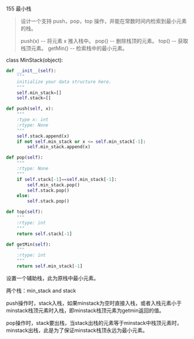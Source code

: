 155 最小栈

> 设计一个支持 push，pop，top 操作，并能在常数时间内检索到最小元素的栈。
>
> push(x) -- 将元素 x 推入栈中。
> pop() -- 删除栈顶的元素。
> top() -- 获取栈顶元素。
> getMin() -- 检索栈中的最小元素。
>

class MinStack(object):

```python
def __init__(self):
    """
    initialize your data structure here.
    """
    self.min_stack=[]
    self.stack=[]

def push(self, x):
    """
    :type x: int
    :rtype: None
    """
    self.stack.append(x)
    if not self.min_stack or x <= self.min_stack[-1]:
        self.min_stack.append(x)

def pop(self):
    """
    :rtype: None
    """
    if self.stack[-1]==self.min_stack[-1]:
        self.min_stack.pop()
        self.stack.pop()
    else:
        self.stack.pop()

def top(self):
    """
    :rtype: int
    """
    return self.stack[-1]

def getMin(self):
    """
    :rtype: int
    """
    return self.min_stack[-1]
```
设置一个辅助栈，此为原栈中最小元素。

两个栈：min_stack and stack

push操作时，stack入栈，如果minstack为空时直接入栈，或者入栈元素小于minstack栈顶元素时入栈，即minstack栈顶元素为getmin返回的值。

pop操作时，stack要出栈，当stack出栈的元素等于minstack中栈顶元素时，minstack出栈，此是为了保证minstack栈顶永远为最小元素。

